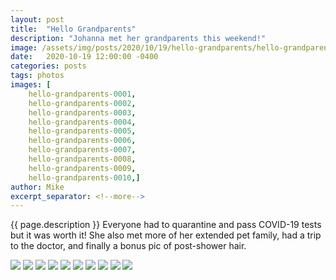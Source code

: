 ```yaml
---
layout: post
title:  "Hello Grandparents"
description: "Johanna met her grandparents this weekend!"
image: /assets/img/posts/2020/10/19/hello-grandparents/hello-grandparents-preview.jpg
date:   2020-10-19 12:00:00 -0400
categories: posts
tags: photos
images: [
	hello-grandparents-0001, 
	hello-grandparents-0002,
	hello-grandparents-0003, 
	hello-grandparents-0004,
	hello-grandparents-0005, 
	hello-grandparents-0006,
	hello-grandparents-0007, 
	hello-grandparents-0008,
	hello-grandparents-0009, 
	hello-grandparents-0010,]
author: Mike
excerpt_separator: <!--more-->
---
```

{{ page.description }} <!--more--> Everyone had to quarantine and pass COVID-19 tests but it was worth it! She also met more of her extended pet family, had a trip to the doctor, and finally a bonus pic of post-shower hair.

![](/assets/img/posts/2020/10/19/hello-grandparents/hello-grandparents-0001.jpg)
![](/assets/img/posts/2020/10/19/hello-grandparents/hello-grandparents-0002.jpg)
![](/assets/img/posts/2020/10/19/hello-grandparents/hello-grandparents-0003.jpg)
![](/assets/img/posts/2020/10/19/hello-grandparents/hello-grandparents-0004.jpg)
![](/assets/img/posts/2020/10/19/hello-grandparents/hello-grandparents-0005.jpg)
![](/assets/img/posts/2020/10/19/hello-grandparents/hello-grandparents-0006.jpg)
![](/assets/img/posts/2020/10/19/hello-grandparents/hello-grandparents-0007.jpg)
![](/assets/img/posts/2020/10/19/hello-grandparents/hello-grandparents-0008.jpg)
![](/assets/img/posts/2020/10/19/hello-grandparents/hello-grandparents-0009.jpg)
![](/assets/img/posts/2020/10/19/hello-grandparents/hello-grandparents-0010.jpg)
